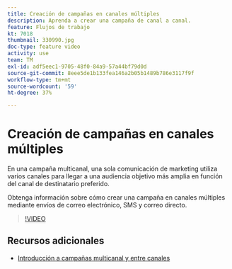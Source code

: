 ```yaml
---
title: Creación de campañas en canales múltiples
description: Aprenda a crear una campaña de canal a canal.
feature: Flujos de trabajo
kt: 7018
thumbnail: 330990.jpg
doc-type: feature video
activity: use
team: TM
exl-id: adf5eec1-9705-48f0-84a9-57a44bf79d0d
source-git-commit: 8eee5de1b133fea146a2b05b1489b786e3117f9f
workflow-type: tm+mt
source-wordcount: '59'
ht-degree: 37%

---
```


# Creación de campañas en canales múltiples

En una campaña multicanal, una sola comunicación de marketing utiliza varios canales para llegar a una audiencia objetivo más amplia en función del canal de destinatario preferido.

Obtenga información sobre cómo crear una campaña en canales múltiples mediante envíos de correo electrónico, SMS y correo directo.

>[!VIDEO](https://video.tv.adobe.com/v/330990?quality=12)

## Recursos adicionales

* [Introducción a campañas multicanal y entre canales](/help/orchestrating-campaigns/introduction-to-cross-and-multi-channel-campaigns.md)
